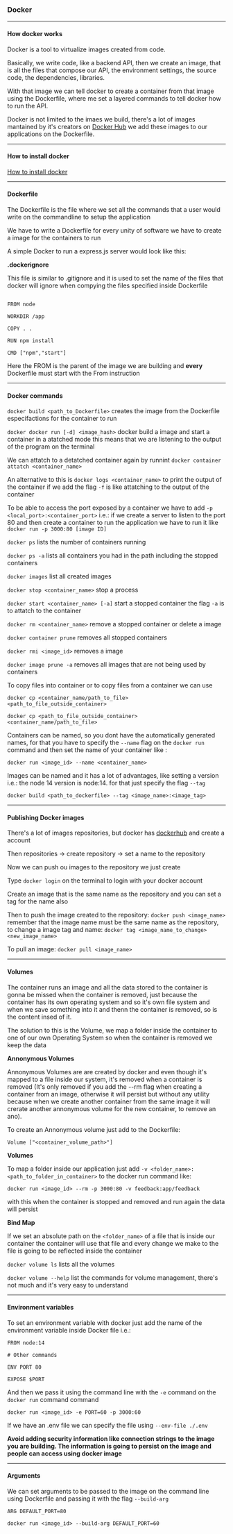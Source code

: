 ### Docker

---

#### How docker works


Docker is a tool to virtualize images created from code.

Basically, we write code, like a backend API, then we create an image, that is
all the files that compose our API, the environment settings, 
the source code, the dependencies, libraries.

With that image we can tell docker to create a container from that image 
using the Dockerfile, where me set a layered commands to tell docker how
to run the API.

Docker is not limited to the imaes we build, there's a lot of images mantained
by it's creators on [Docker Hub](https://hub.docker.com/) we add these images
to our applications on the Dockerfile.

---

#### How to install docker

[How to install docker](https://docs.docker.com/get-docker/)

---

#### Dockerfile

The Dockerfile is the file where we set all the commands that a user 
would write on the commandline to setup the application

We have to write a Dockerfile for every unity of software we have to 
create a image for the containers to run

A simple Docker to run a express.js server would look like this:

**.dockerignore**

This file is similar to .gitignore and it is used to set the name of the files
that docker will ignore when compying the files specified inside Dockerfile

```

FROM node

WORKDIR /app

COPY . .

RUN npm install

CMD ["npm","start"]

```

Here the FROM is the parent of the image we are building and **every**
Dockerfile must start with the From instruction


---

#### Docker commands

`docker build <path_to_Dockerfile>` creates the image from the Dockerfile especifactions 
for the container to run

`docker docker run [-d] <image_hash>` docker build a image and start a container in a atatched mode
this means that we are listening to the output of the program on the terminal

We can attatch to a detatched container again by runnint `docker container attatch <container_name>`

An alternative to this is `docker logs <container_name>` to print the output of the container 
if we add the flag `-f` is like attatching to the output of the container 

To be able to access the port exposed by a container we have to add `-p <local_port>:<container_port>`
i.e.: if we create a server to listen to the port 80 and then create a container to run the application
we have to run it like `docker run -p 3000:80 [image ID]`

`docker ps` lists the number of containers running

`docker ps -a` lists all containers you had in the path including the stopped containers

`docker images` list all created images

`docker stop <container_name>` stop a process

`docker start <container_name> [-a]` start a stopped container the flag `-a` is to attatch to the container

`docker rm <container_name>` remove a stopped container or delete a image

`docker container prune` removes all stopped containers

`docker rmi <image_id>` removes a image

`docker image prune -a` removes all images that are not being used by containers

To copy files into container or to copy files from a container we can use 

`docker cp <container_name/path_to_file> <path_to_file_outside_container>`

`docker cp <path_to_file_outside_container> <container_name/path_to_file>`

Containers can be named, so you dont have the automatically generated names,
for that you have to specify the `--name` flag on the `docker run` command  and then set the name of your container
like :

`docker run <image_id> --name <container_name>`

Images can be named and it has a lot of advantages, like setting a version i.e.: the node 14 version is node:14.
for that just specify the flag `--tag`

`docker build <path_to_dockerfile> --tag <image_name>:<image_tag>`

---

#### Publishing Docker images

There's a lot of images repositories, but docker has [dockerhub](https://hub.docker.com/)
and create a account

Then repositories -> create repository -> set a name to the repository

Now we can push ou images to the repository we just create

Type `docker login` on the terminal to login with your docker account 

Create an image that is the same name as the repository and you can set a tag for the name also

Then to push the image created to the repository: `docker push <image_name>` remember that the image name must be the same name as the repository, to change a image tag and name: `docker tag <image_name_to_change> <new_image_name>` 

To pull an image: `docker pull <image_name>`

---

#### Volumes

The container runs an image and all the data stored to the container is gonna be missed when 
the container is removed, just because the container has its own operating system and so it's
own file system and when we save something into it and thenn the container is removed, so is 
the content insed of it.

The solution to this is the Volume, we map a folder inside the container to one of our own 
Operating System so when the container is removed we keep the data

**Annonymous Volumes**

Annonymous Volumes are are created by docker and even though it's mapped to a file inside our
system, it's removed when a container is removed (It's only removed if you add the --rm flag
when creating a container from an image, otherwise it will persist but without any utility because
when we create another container from the same image it will crerate another annonymous volume for 
the new container, to remove an ano).

To create an Annonymous volume just add to the Dockerfile:

`Volume ["<container_volume_path>"]`

**Volumes**

To map a folder inside our application just add `-v <folder_name>:<path_to_folder_in_container>` to the docker run command like:

`docker run <image_id> --rm -p 3000:80 -v feedback:app/feedback`

with this when the container is stopped and removed and run again the data will persist

**Bind Map**

If we set an absolute path on the `<folder_name>` of a file that is inside our container 
the container will use that file and every change we make to the file is going to be 
reflected inside the container 

`docker volume ls` lists all the volumes

`docker volume --help` list the commands for volume management, there's not much 
and it's very easy to understand

--- 

#### Environment variables

To set an environment variable with docker just add the name of the environment
variable inside Docker file i.e.:

```
FROM node:14 

# Other commands

ENV PORT 80

EXPOSE $PORT

```

And then we pass it using the command line with the `-e` command on the `docker run` command command

`docker run <image_id> -e PORT=60 -p 3000:60`

If we have an .env file we can specify the file using `--env-file ./.env`

**Avoid adding security information like connection strings to the image you are building. 
The information is going to persist on the image and people can access using docker image <history>**

---

#### Arguments

We can set arguments to be passed to the image on the command line using Dockerfile
and passing it with the flag `--build-arg`


```
ARG DEFAULT_PORT=80

```

```
docker run <image_id> --build-arg DEFAULT_PORT=60

```


